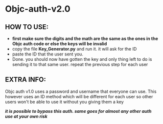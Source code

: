 # Objc-auth-v2.0

## HOW TO USE:
* **first make sure the digits and the math are the same as the ones in the Objc auth code or else the keys will be invalid**
* copy the file **Key_Generator.py** and run it. it will ask for the ID
* paste the ID that the user sent you.
* Done. you should now have gotten the key and only thing left to do is sending it to that same user. repeat the previous step for each user

## EXTRA INFO:
Objc auth v1.0 uses a password and username that everyone can use. This however uses an ID method which will be different for each user so other users won't be able to use it without you giving them a key

***it is possible to bypass this auth. same goes for almost any other auth use at your own risk***
